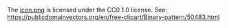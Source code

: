 The [icon.png](./icon.png) is licensed under the CC0 1.0 license.
See: https://publicdomainvectors.org/en/free-clipart/Binary-pattern/50483.html
